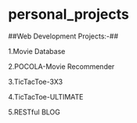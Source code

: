 # personal_projects #
##Web Development Projects:-##

1.Movie Database

2.POCOLA-Movie Recommender

3.TicTacToe-3X3

4.TicTacToe-ULTIMATE

5.RESTful BLOG 

